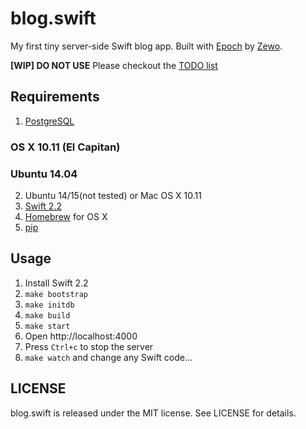 # blog.swift

My first tiny server-side Swift blog app.
Built with [Epoch](https://github.com/Zewo/Epoch)
by [Zewo](https://github.com/Zewo).

__[WIP] DO NOT USE__
Please checkout the
[TODO list](https://github.com/NSNotFound/blog.swift/issues/3)



## Requirements

1. [PostgreSQL](https://github.com/NSNotFound/blog.swift/blob/master/Postgres%20Installation.md)
### OS X 10.11 (El Capitan)

### Ubuntu 14.04


2. Ubuntu 14/15(not tested) or Mac OS X 10.11
3. [Swift 2.2](https://swift.org/download/#apple-platforms)
4. [Homebrew](http://brew.sh) for OS X
5. [pip](https://pip.pypa.io/en/stable/installing/#install-pip)


## Usage

1. Install Swift 2.2
2. `make bootstrap`
3. `make initdb`
4. `make build`
5. `make start`
6. Open http://localhost:4000
7. Press `Ctrl+c` to stop the server
8. `make watch` and change any Swift code...



## LICENSE

blog.swift is released under the MIT license. See LICENSE for details.
